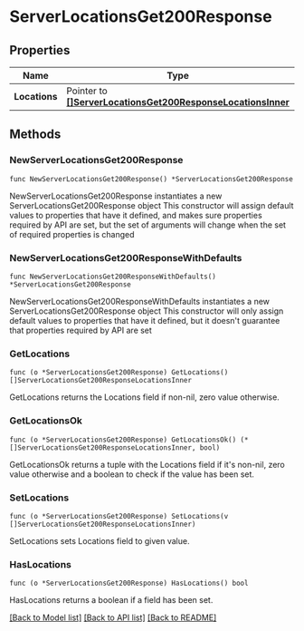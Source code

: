 # ServerLocationsGet200Response

## Properties

Name | Type | Description | Notes
------------ | ------------- | ------------- | -------------
**Locations** | Pointer to [**[]ServerLocationsGet200ResponseLocationsInner**](ServerLocationsGet200ResponseLocationsInner.md) |  | [optional] 

## Methods

### NewServerLocationsGet200Response

`func NewServerLocationsGet200Response() *ServerLocationsGet200Response`

NewServerLocationsGet200Response instantiates a new ServerLocationsGet200Response object
This constructor will assign default values to properties that have it defined,
and makes sure properties required by API are set, but the set of arguments
will change when the set of required properties is changed

### NewServerLocationsGet200ResponseWithDefaults

`func NewServerLocationsGet200ResponseWithDefaults() *ServerLocationsGet200Response`

NewServerLocationsGet200ResponseWithDefaults instantiates a new ServerLocationsGet200Response object
This constructor will only assign default values to properties that have it defined,
but it doesn't guarantee that properties required by API are set

### GetLocations

`func (o *ServerLocationsGet200Response) GetLocations() []ServerLocationsGet200ResponseLocationsInner`

GetLocations returns the Locations field if non-nil, zero value otherwise.

### GetLocationsOk

`func (o *ServerLocationsGet200Response) GetLocationsOk() (*[]ServerLocationsGet200ResponseLocationsInner, bool)`

GetLocationsOk returns a tuple with the Locations field if it's non-nil, zero value otherwise
and a boolean to check if the value has been set.

### SetLocations

`func (o *ServerLocationsGet200Response) SetLocations(v []ServerLocationsGet200ResponseLocationsInner)`

SetLocations sets Locations field to given value.

### HasLocations

`func (o *ServerLocationsGet200Response) HasLocations() bool`

HasLocations returns a boolean if a field has been set.


[[Back to Model list]](../README.md#documentation-for-models) [[Back to API list]](../README.md#documentation-for-api-endpoints) [[Back to README]](../README.md)


